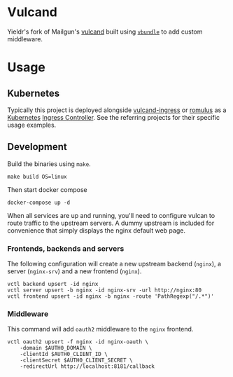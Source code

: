 # Vulcand

Yieldr's fork of Mailgun's [vulcand](https://github.com/vulcand/vulcand) built using [`vbundle`](http://vulcand.github.io/middlewares.html#vbundle) to add custom middleware.

# Usage

## Kubernetes

Typically this project is deployed alongside [vulcand-ingress](https://github.com/yieldr/vulcand-ingress) or [romulus](https://github.com/albertrdixon/romulus) as a [Kubernetes](https://kubernetes.io) [Ingress Controller](https://kubernetes.io/docs/concepts/services-networking/ingress/#ingress-controllers). See the referring projects for their specific usage examples.

## Development

Build the binaries using `make`.

	make build OS=linux

Then start docker compose

	docker-compose up -d

When all services are up and running, you'll need to configure vulcan to route traffic to the upstream servers. A dummy upstream is included for convenience that simply displays the nginx default web page.

### Frontends, backends  and servers

The following configuration will create a new upstream backend (`nginx`), a server (`nginx-srv`) and a new frontend (`nginx`).

	vctl backend upsert -id nginx
	vctl server upsert -b nginx -id nginx-srv -url http://nginx:80
	vctl frontend upsert -id nginx -b nginx -route 'PathRegexp("/.*")'

### Middleware

This command will add `oauth2` middleware to the `nginx` frontend.

	vctl oauth2 upsert -f nginx -id nginx-oauth \
		-domain $AUTH0_DOMAIN \
		-clientId $AUTH0_CLIENT_ID \
		-clientSecret $AUTH0_CLIENT_SECRET \
		-redirectUrl http://localhost:8181/callback
